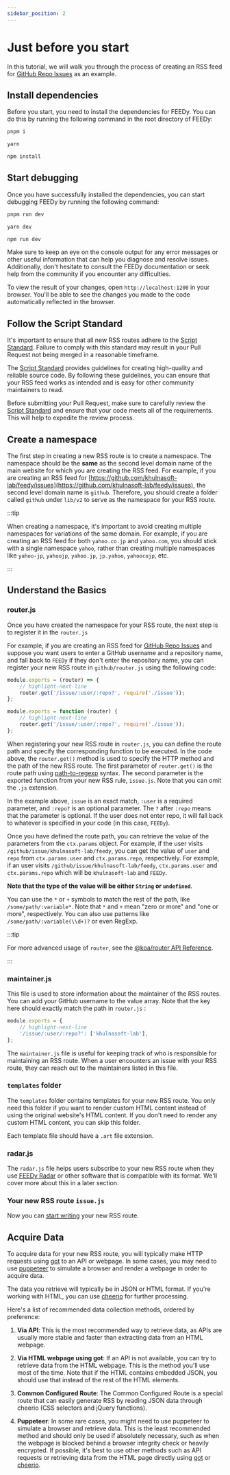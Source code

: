 ```yaml
---
sidebar_position: 2
---
```


# Just before you start

In this tutorial, we will walk you through the process of creating an RSS feed for [GitHub Repo Issues](/routes/programming#github-repo-issues) as an example.

## Install dependencies

Before you start, you need to install the dependencies for FEEDy. You can do this by running the following command in the root directory of FEEDy:

<Tabs groupId="package-manager">
<TabItem value="pnpm" label="pnpm" default>

```bash
pnpm i
```

</TabItem>
<TabItem value="yarn" label="yarn">

```bash
yarn
```

</TabItem>
<TabItem value="npm" label="npm">

```bash
npm install
```

</TabItem>
</Tabs>

## Start debugging

Once you have successfully installed the dependencies, you can start debugging FEEDy by running the following command:

<Tabs groupId="package-manager">
<TabItem value="pnpm" label="pnpm" default>

```bash
pnpm run dev
```

</TabItem>
<TabItem value="yarn" label="yarn">

```bash
yarn dev
```

</TabItem>
<TabItem value="npm" label="npm">

```bash
npm run dev
```

</TabItem>
</Tabs>

Make sure to keep an eye on the console output for any error messages or other useful information that can help you diagnose and resolve issues. Additionally, don't hesitate to consult the FEEDy documentation or seek help from the community if you encounter any difficulties.

To view the result of your changes, open `http://localhost:1200` in your browser. You'll be able to see the changes you made to the code automatically reflected in the browser.

## Follow the Script Standard

It's important to ensure that all new RSS routes adhere to the [Script Standard](/joinus/advanced/script-standard). Failure to comply with this standard may result in your Pull Request not being merged in a reasonable timeframe.

The [Script Standard](/joinus/advanced/script-standard) provides guidelines for creating high-quality and reliable source code. By following these guidelines, you can ensure that your RSS feed works as intended and is easy for other community maintainers to read.

Before submitting your Pull Request, make sure to carefully review the [Script Standard](/joinus/advanced/script-standard) and ensure that your code meets all of the requirements. This will help to expedite the review process.

## Create a namespace

The first step in creating a new RSS route is to create a namespace. The namespace should be the **same** as the second level domain name of the main website for which you are creating the RSS feed. For example, if you are creating an RSS feed for [https://github.com/khulnasoft-lab/feedy/issues](https://github.com/khulnasoft-lab/feedy/issues), the second level domain name is `github`. Therefore, you should create a folder called `github` under `lib/v2` to serve as the namespace for your RSS route.

:::tip

When creating a namespace, it's important to avoid creating multiple namespaces for variations of the same domain. For example, if you are creating an RSS feed for both `yahoo.co.jp` and `yahoo.com`, you should stick with a single namespace `yahoo`, rather than creating multiple namespaces like `yahoo-jp`, `yahoojp`, `yahoo.jp`, `jp.yahoo`, `yahoocojp`, etc.

:::

## Understand the Basics

### router.js

Once you have created the namespace for your RSS route, the next step is to register it in the `router.js`

For example, if you are creating an RSS feed for [GitHub Repo Issues](/routes/programming#github-repo-issues) and suppose you want users to enter a GitHub username and a repository name, and fall back to `FEEDy` if they don't enter the repository name, you can register your new RSS route in `github/router.js` using the following code:

<Tabs>
<TabItem value="Arrow Functions" label="Arrow Functions" default>

```js
module.exports = (router) => {
    // highlight-next-line
    router.get('/issue/:user/:repo?', require('./issue'));
};
```

</TabItem>
<TabItem value="Regular Functions" label="Regular Functions">

```js
module.exports = function (router) {
    // highlight-next-line
    router.get('/issue/:user/:repo?', require('./issue'));
};
```

</TabItem>
</Tabs>

When registering your new RSS route in `router.js`, you can define the route path and specify the corresponding function to be executed. In the code above, the `router.get()` method is used to specify the HTTP method and the path of the new RSS route. The first parameter of `router.get()` is the route path using [path-to-regexp](https://github.com/pillarjs/path-to-regexp) syntax. The second parameter is the exported function from your new RSS rule, `issue.js`. Note that you can omit the `.js` extension.

In the example above, `issue` is an exact match, `:user` is a required parameter, and `:repo?` is an optional parameter. The `?` after `:repo` means that the parameter is optional. If the user does not enter repo, it will fall back to whatever is specified in your code (in this case, `FEEDy`).

Once you have defined the route path, you can retrieve the value of the parameters from the `ctx.params` object. For example, if the user visits `/github/issue/khulnasoft-lab/feedy`, you can get the value of `user` and `repo` from `ctx.params.user` and `ctx.params.repo`, respectively. For example, if an user visits `/github/issue/khulnasoft-lab/feedy`, `ctx.params.user` and `ctx.params.repo` which will be `khulnasoft-lab` and `FEEDy`.

**Note that the type of the value will be either `String` or `undefined`**.

You can use the `*` or `+` symbols to match the rest of the path, like `/some/path/:variable*`. Note that `*` and `+` mean "zero or more" and "one or more", respectively. You can also use patterns like `/some/path/:variable(\\d+)?` or even RegExp.

:::tip

For more advanced usage of `router`, see the [@koa/router API Reference](https://github.com/koajs/router/blob/master/API.md).

:::

### maintainer.js

This file is used to store information about the maintainer of the RSS routes. You can add your GitHub username to the value array. Note that the key here should exactly match the path in `router.js` :

```js
module.exports = {
    // highlight-next-line
    '/issue/:user/:repo?': ['khulnasoft-lab'],
};
```

The `maintainer.js` file is useful for keeping track of who is responsible for maintaining an RSS route. When a user encounters an issue with your RSS route, they can reach out to the maintainers listed in this file.

### `templates` folder

The `templates` folder contains templates for your new RSS route. You only need this folder if you want to render custom HTML content instead of using the original website's HTML content. If you don't need to render any custom HTML content, you can skip this folder.

Each template file should have a `.art` file extension.

### radar.js

The `radar.js` file helps users subscribe to your new RSS route when they use [FEEDy Radar](https://github.com/khulnasoft-lab/feedy-Radar) or other software that is compatible with its format. We'll cover more about this in a later section.

### Your new RSS route `issue.js`

Now you can [start writing](/joinus/new-rss/start-code) your new RSS route.

## Acquire Data

To acquire data for your new RSS route, you will typically make HTTP requests using [got](https://github.com/sindresorhus/got) to an API or webpage. In some cases, you may need to use [puppeteer](https://github.com/puppeteer/puppeteer) to simulate a browser and render a webpage in order to acquire data.

The data you retrieve will typically be in JSON or HTML format. If you're working with HTML, you can use [cheerio](https://github.com/cheeriojs/cheerio) for further processing.

Here's a list of recommended data collection methods, ordered by preference:

1.  **Via API**: This is the most recommended way to retrieve data, as APIs are usually more stable and faster than extracting data from an HTML webpage.

2.  **Via HTML webpage using got**: If an API is not available, you can try to retrieve data from the HTML webpage. This is the method you'll use most of the time. Note that if the HTML contains embedded JSON, you should use that instead of the rest of the HTML elements.

3.  **Common Configured Route**: The Common Configured Route is a special route that can easily generate RSS by reading JSON data through cheerio (CSS selectors and jQuery functions).

4.  **Puppeteer**: In some rare cases, you might need to use puppeteer to simulate a browser and retrieve data. This is the least recommended method and should only be used if absolutely necessary, such as when the webpage is blocked behind a browser integrity check or heavily encrypted. If possible, it's best to use other methods such as API requests or retrieving data from the HTML page directly using [got](https://github.com/sindresorhus/got) or [cheerio](https://github.com/cheeriojs/cheerio).
